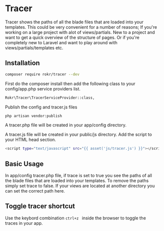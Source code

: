 # Tracer

Tracer shows the paths of all the blade files that are loaded into your templates. This could be very convenient for a number of reasons; If you're working on a large project with alot of views/partials. New to a project and want to get a quick overview of the structure of pages. Or if you're completely new to Laravel and want to play around with views/partials/templates etc.


## Installation

```sh
composer require rokr/tracer --dev
```

First do the composer install then add the following class to your config/app.php service providers list.
```sh
Rokr\Tracer\TracerServiceProvider::class,
```

Publish the config and tracer.js files
```sh
php artisan vendor:publish
```
A tracer.php file will be created in your app/config directory.

A tracer.js file will be created in your public/js directory.
Add the script to your HTML head section.
```sh
<script type="text/javascript" src="{{ asset('js/tracer.js') }}"></script>
```

## Basic Usage

In app/config tracer.php file, if trace is set to true you see the paths of all the blade files that are loaded into your templates. To remove the paths simply set trace to false. If your views are located at another directory you can set the correct path here.

## Toggle tracer shortcut

Use the keybord combination ```ctrl+z ``` inside the browser to toggle the traces in your app.


